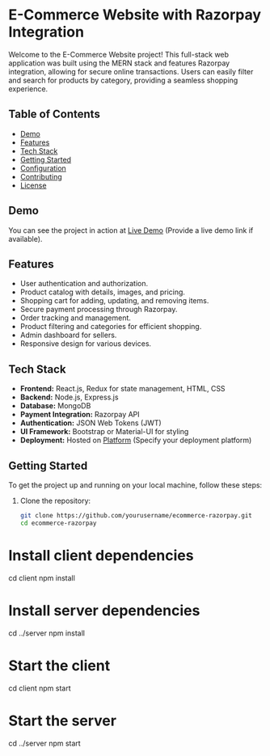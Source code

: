 # E-Commerce Website with Razorpay Integration

Welcome to the E-Commerce Website project! This full-stack web application was built using the MERN stack and features Razorpay integration, allowing for secure online transactions. Users can easily filter and search for products by category, providing a seamless shopping experience.

## Table of Contents
- [Demo](#demo)
- [Features](#features)
- [Tech Stack](#tech-stack)
- [Getting Started](#getting-started)
- [Configuration](#configuration)
- [Contributing](#contributing)
- [License](#license)

## Demo

You can see the project in action at [Live Demo](#) (Provide a live demo link if available).

## Features

- User authentication and authorization.
- Product catalog with details, images, and pricing.
- Shopping cart for adding, updating, and removing items.
- Secure payment processing through Razorpay.
- Order tracking and management.
- Product filtering and categories for efficient shopping.
- Admin dashboard for sellers.
- Responsive design for various devices.

## Tech Stack

- **Frontend:** React.js, Redux for state management, HTML, CSS
- **Backend:** Node.js, Express.js
- **Database:** MongoDB
- **Payment Integration:** Razorpay API
- **Authentication:** JSON Web Tokens (JWT)
- **UI Framework:** Bootstrap or Material-UI for styling
- **Deployment:** Hosted on [Platform](#) (Specify your deployment platform)

## Getting Started

To get the project up and running on your local machine, follow these steps:

1. Clone the repository:
   ```bash
   git clone https://github.com/yourusername/ecommerce-razorpay.git
   cd ecommerce-razorpay

# Install client dependencies
cd client
npm install

# Install server dependencies
cd ../server
npm install
# Start the client
cd client
npm start

# Start the server
cd ../server
npm start

